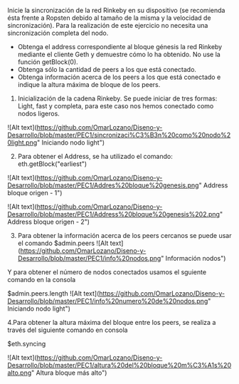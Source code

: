 Inicie la sincronización de la red Rinkeby en su dispositivo (se recomienda ésta frente a
Ropsten debido al tamaño de la misma y la velocidad de sincronización).
Para la realización de este ejercicio no necesita una sincronización completa del nodo.
- Obtenga el address correspondiente al bloque génesis la red Rinkeby mediante el
cliente Geth y demuestre cómo lo ha obtenido. No use la función getBlock(0).
- Obtenga sólo la cantidad de peers a los que está conectado.
- Obtenga información acerca de los peers a los que está conectado e indique la
altura máxima de bloque de los peers.
1. Inicialización de la cadena Rinkeby.
Se puede iniciar de tres formas: Light, fast y completa, para este caso nos hemos conectado como nodos ligeros.

![Alt text](https://github.com/OmarLozano/Diseno-y-Desarrollo/blob/master/PEC1/sincronizaci%C3%B3n%20como%20nodo%20light.png" Iniciando nodo light")


2. Para obtener el Address, se ha utilizado el comando: eth.getBlock("earliest")

![Alt text](https://github.com/OmarLozano/Diseno-y-Desarrollo/blob/master/PEC1/Addres%20bloque%20genesis.png" Address bloque origen - 1")


![Alt text](https://github.com/OmarLozano/Diseno-y-Desarrollo/blob/master/PEC1/Address%20bloque%20genesis%202.png" Address bloque origen - 2")

3. Para obtener la información acerca de los peers cercanos se puede usar el comando
$admin.peers
![Alt text](https://github.com/OmarLozano/Diseno-y-Desarrollo/blob/master/PEC1/info%20nodos.png" Información nodos")

Y para obtener el número de nodos conectados usamos el sguiente comando en la consola

$admin.peers.length
![Alt text](https://github.com/OmarLozano/Diseno-y-Desarrollo/blob/master/PEC1/info%20numero%20de%20nodos.png" Iniciando nodo light")

4.Para obtener la altura máxima del bloque entre los peers, se realiza a través del siguiente comando en consola

$eth.syncing

![Alt text](https://github.com/OmarLozano/Diseno-y-Desarrollo/blob/master/PEC1/altura%20del%20bloque%20m%C3%A1s%20alto.png" Altura bloque más alto")
